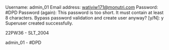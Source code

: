 Username: admin_01
Email address: wativiw171@monutri.com
Password: #DPD
Password (again):
This password is too short. It must contain at least 8 characters.
Bypass password validation and create user anyway? [y/N]: y
Superuser created successfully.

22PW36 - SLT_2004

admin_01 - #DPD
